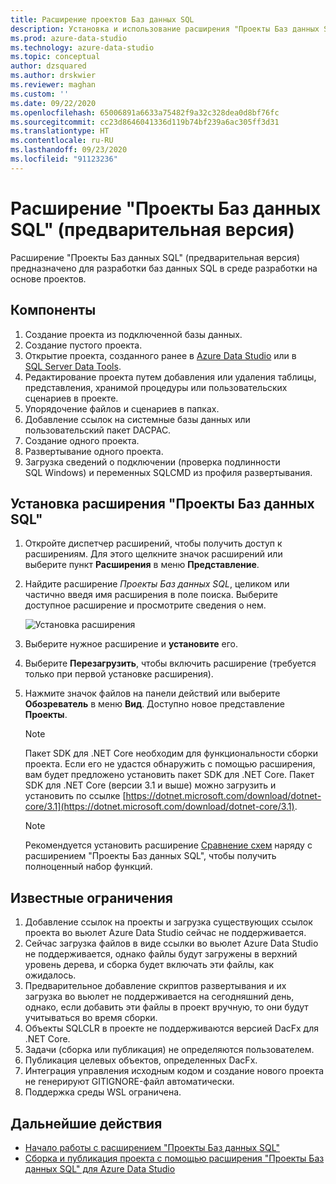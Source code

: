 ```yaml
---
title: Расширение проектов Баз данных SQL
description: Установка и использование расширения "Проекты Баз данных SQL" для Azure Data Studio.
ms.prod: azure-data-studio
ms.technology: azure-data-studio
ms.topic: conceptual
author: dzsquared
ms.author: drskwier
ms.reviewer: maghan
ms.custom: ''
ms.date: 09/22/2020
ms.openlocfilehash: 65006891a6633a75482f9a32c328dea0d8bf76fc
ms.sourcegitcommit: cc23d8646041336d119b74bf239a6ac305ff3d31
ms.translationtype: HT
ms.contentlocale: ru-RU
ms.lasthandoff: 09/23/2020
ms.locfileid: "91123236"
---
```

# <a name="sql-database-projects-extension-preview"></a>Расширение "Проекты Баз данных SQL" (предварительная версия)

Расширение "Проекты Баз данных SQL" (предварительная версия) предназначено для разработки баз данных SQL в среде разработки на основе проектов. 

## <a name="features"></a>Компоненты

1. Создание проекта из подключенной базы данных.
2. Создание пустого проекта.
3. Открытие проекта, созданного ранее в [Azure Data Studio](sql-database-project-extension-getting-started.md) или в [SQL Server Data Tools](../../ssdt/sql-server-data-tools.md).
4. Редактирование проекта путем добавления или удаления таблицы, представления, хранимой процедуры или пользовательских сценариев в проекте.
5. Упорядочение файлов и сценариев в папках.
6. Добавление ссылок на системные базы данных или пользовательский пакет DACPAC.
7. Создание одного проекта.
8. Развертывание одного проекта.
9. Загрузка сведений о подключении (проверка подлинности SQL Windows) и переменных SQLCMD из профиля развертывания.

## <a name="install-the-sql-database-projects-extension"></a>Установка расширения "Проекты Баз данных SQL"

1. Откройте диспетчер расширений, чтобы получить доступ к расширениям.  Для этого щелкните значок расширений или выберите пункт **Расширения** в меню **Представление**.
2. Найдите расширение *Проекты Баз данных SQL*, целиком или частично введя имя расширения в поле поиска. Выберите доступное расширение и просмотрите сведения о нем.

   ![Установка расширения](media/sql-database-projects-extension/install-database-projects.png)

3. Выберите нужное расширение и **установите** его.
4. Выберите **Перезагрузить**, чтобы включить расширение (требуется только при первой установке расширения).
5. Нажмите значок файлов на панели действий или выберите **Обозреватель** в меню **Вид**. Доступно новое представление **Проекты**.

   > [!NOTE]
   > Пакет SDK для .NET Core необходим для функциональности сборки проекта. Если его не удастся обнаружить с помощью расширения, вам будет предложено установить пакет SDK для .NET Core.  Пакет SDK для .NET Core (версии 3.1 и выше) можно загрузить и установить по ссылке [https://dotnet.microsoft.com/download/dotnet-core/3.1](https://dotnet.microsoft.com/download/dotnet-core/3.1).

   > [!NOTE]
   > Рекомендуется установить расширение [Сравнение схем](schema-compare-extension.md) наряду с расширением "Проекты Баз данных SQL", чтобы получить полноценный набор функций.

## <a name="known-limitations"></a>Известные ограничения

1. Добавление ссылок на проекты и загрузка существующих ссылок проекта во вьюлет Azure Data Studio сейчас не поддерживается.
2. Сейчас загрузка файлов в виде ссылки во вьюлет Azure Data Studio не поддерживается, однако файлы будут загружены в верхний уровень дерева, и сборка будет включать эти файлы, как ожидалось.
3. Предварительное добавление скриптов развертывания и их загрузка во вьюлет не поддерживается на сегодняшний день, однако, если добавить эти файлы в проект вручную, то они будут учитываться во время сборки.
4. Объекты SQLCLR в проекте не поддерживаются версией DacFx для .NET Core.
5. Задачи (сборка или публикация) не определяются пользователем.
6. Публикация целевых объектов, определенных DacFx.
7. Интеграция управления исходным кодом и создание нового проекта не генерируют GITIGNORE-файл автоматически.
8. Поддержка среды WSL ограничена.

## <a name="next-steps"></a>Дальнейшие действия

- [Начало работы с расширением "Проекты Баз данных SQL"](sql-database-project-extension-getting-started.md)
- [Сборка и публикация проекта с помощью расширения "Проекты Баз данных SQL" для Azure Data Studio](sql-database-project-extension-build.md)